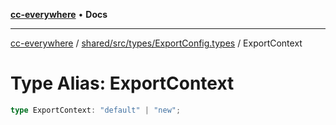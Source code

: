 [**cc-everywhere**](../../../../../index.md) • **Docs**

***

[cc-everywhere](../../../../../index.md) / [shared/src/types/ExportConfig.types](../index.md) / ExportContext

# Type Alias: ExportContext

```ts
type ExportContext: "default" | "new";
```
